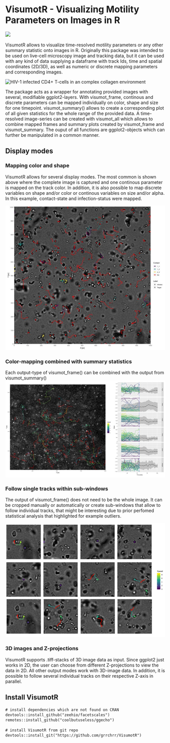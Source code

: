 # VisumotR - Visualizing Motility Parameters on Images in R
<!-- badges: start -->
![](https://img.shields.io/badge/lifecycle-alpha-orange.svg)
<!-- badges: end -->
 
VisumotR allows to visualize time-resolved motility parameters or any other summary statistic onto images in R. Originally this package was intended to be used on live-cell microscopy image and tracking data, but it can be used with any kind of data supplying a dataframe with track Ids, time and spatial coordinates (2D/3D), as well as numeric or discrete mapping parameters and corresponding images.

![HIV-1 infected CD4+ T-cells in an complex collagen environment](images/example_visumotr-1.gif)

The package acts as a wrapper for annotating provided images with several, modifiable ggplot2-layers. With visumot_frame, continous and discrete parameters can be mapped individually on color, shape and size for one timepoint. visumot_summary() allows to create a corresponding plot of all given statistics for the whole range of the provided data. A time-resolved image-series can be created with visumot_all which allows to combine mapped frames and summary plots created by visumot_frame and visumot_summary. The ouput of all functions are ggplot2-objects which can further be manipulated in a common manner.

## Display modes

### Mapping color and shape
VisumotR allows for several display modes. The most common is shown above where the complete image is captured and one continous parameter is mapped on the track color. In addition, it is also possible to map discrete variables on shape and/or color or continous variables on size and/or alpha. In this example, contact-state and infection-status were mapped.

![Mapping contact state and infection state](images/shape_color.jpg)

### Color-mapping combined with summary statistics
Each output-type of visumot_frame() can be combined with the output from visumot_summary()
![Output from visumot_frame() combined with visumot_summary()](images/frame_summary.jpg)

### Follow single tracks within sub-windows
The output of visumot_frame() does not need to be the whole image. It can be cropped manually or automatically or create sub-windows that allow to follow individual tracks, that might be interesting due to prior perfomed statistical analysis that highlighted for example outliers.

![Sub-window output](images/visu_sub.png)

### 3D images and Z-projections
VisumotR supports .tiff-stacks of 3D image data as input. Since ggplot2 just works in 2D, the user can choose from different Z-projections to view the data in 2D. All other output modes work with 3D-image data. In addition, it is possible to follow several individual tracks on their respective Z-axis in parallel.

## Install VisumotR
```{r}
# install dependencies which are not found on CRAN
devtools::install_github("zeehio/facetscales")
remotes::install_github("coolbutuseless/ggecho")

# install VisumotR from git repo
devtools::install_git("https://github.com/grrchrr/VisumotR")
```
